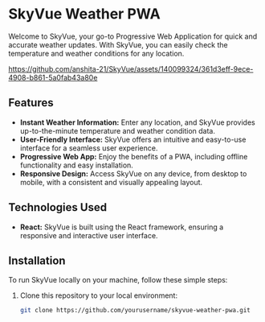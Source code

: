 # SkyVue Weather PWA

Welcome to SkyVue, your go-to Progressive Web Application for quick and accurate weather updates. With SkyVue, you can easily check the temperature and weather conditions for any location.


https://github.com/anshita-21/SkyVue/assets/140099324/361d3eff-9ece-4908-b861-5a0fab43a80e



## Features

- **Instant Weather Information:** Enter any location, and SkyVue provides up-to-the-minute temperature and weather condition data.
- **User-Friendly Interface:** SkyVue offers an intuitive and easy-to-use interface for a seamless user experience.
- **Progressive Web App:** Enjoy the benefits of a PWA, including offline functionality and easy installation.
- **Responsive Design:** Access SkyVue on any device, from desktop to mobile, with a consistent and visually appealing layout.

## Technologies Used

- **React:** SkyVue is built using the React framework, ensuring a responsive and interactive user interface.

## Installation

To run SkyVue locally on your machine, follow these simple steps:

1. Clone this repository to your local environment:
   ```bash
   git clone https://github.com/yourusername/skyvue-weather-pwa.git
